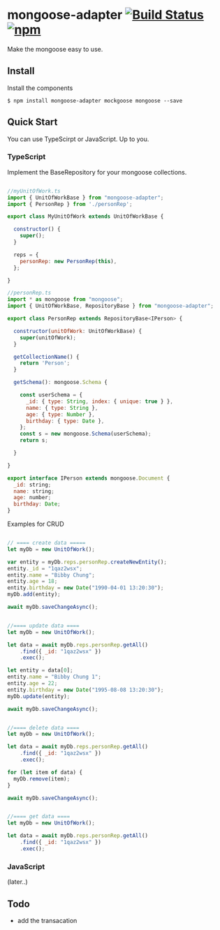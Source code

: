 # mongoose-adapter [![Build Status](https://travis-ci.org/BibbyChung/mongoose-adapter.svg?branch=master)](https://travis-ci.org/BibbyChung/mongoose-adapter) [![npm](https://img.shields.io/npm/v/mongoose-adapter.svg?maxAge=2592000)]()

Make the mongoose easy to use. 

## Install

Install the components

```shell
$ npm install mongoose-adapter mockgoose mongoose --save
```

## Quick Start

You can use TypeScirpt or JavaScript. Up to you.

### TypeScript

Implement the BaseRepository for your mongoose collections.

```javascript

//myUnitOfWork.ts
import { UnitOfWorkBase } from "mongoose-adapter";
import { PersonRep } from './personRep';

export class MyUnitOfWork extends UnitOfWorkBase {

  constructor() {
    super();
  }

  reps = {
    personRep: new PersonRep(this),
  };

}

//personRep.ts
import * as mongoose from "mongoose";
import { UnitOfWorkBase, RepositoryBase } from "mongoose-adapter";

export class PersonRep extends RepositoryBase<IPerson> {

  constructor(unitOfWork: UnitOfWorkBase) {
    super(unitOfWork);
  }

  getCollectionName() {
    return 'Person';
  }

  getSchema(): mongoose.Schema {

    const userSchema = {
      _id: { type: String, index: { unique: true } },
      name: { type: String },
      age: { type: Number },
      birthday: { type: Date },
    };
    const s = new mongoose.Schema(userSchema);
    return s;

  }

}

export interface IPerson extends mongoose.Document {
  _id: string;
  name: string;
  age: number;
  birthday: Date;
}


```
Examples for CRUD

```javascript

// ==== create data =====
let myDb = new UnitOfWork();

var entity = myDb.reps.personRep.createNewEntity();
entity._id = "1qaz2wsx";
entity.name = "Bibby Chung";
entity.age = 18;
entity.birthday = new Date("1990-04-01 13:20:30");
myDb.add(entity);

await myDb.saveChangeAsync();


//==== update data ====
let myDb = new UnitOfWork();

let data = await myDb.reps.personRep.getAll()
    .find({ _id: "1qaz2wsx" })
    .exec();

let entity = data[0];
entity.name = "Bibby Chung 1";
entity.age = 22;
entity.birthday = new Date("1995-08-08 13:20:30");
myDb.update(entity);

await myDb.saveChangeAsync();


//==== delete data ====
let myDb = new UnitOfWork();

let data = await myDb.reps.personRep.getAll()
    .find({ _id: "1qaz2wsx" })
    .exec();

for (let item of data) {
  myDb.remove(item);
}

await myDb.saveChangeAsync();


//==== get data ====
let myDb = new UnitOfWork();

let data = await myDb.reps.personRep.getAll()
    .find({ _id: "1qaz2wsx" })
    .exec();

```

### JavaScript 
(later..)

## Todo
- add the transacation